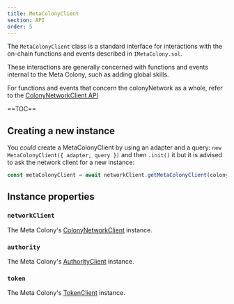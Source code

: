 ```yaml
---
title: MetaColonyClient
section: API
order: 5
---
```


The `MetaColonyClient` class is a standard interface for interactions with the on-chain functions and events described in `IMetaColony.sol`.

These interactions are generally concerned with functions and events internal to the Meta Colony, such as adding global skills.

For functions and events that concern the colonyNetwork as a whole, refer to the [ColonyNetworkClient API](/colonyjs/api-colonynetworkclient/)

==TOC==

## Creating a new instance

You _could_ create a MetaColonyClient by using an adapter and a query: `new MetaColonyClient({ adapter, query })` and then `.init()` it but it is advised to ask the network client for a new instance:

```javascript
const metaColonyClient = await networkClient.getMetaColonyClient(colonyId); // This is already initialised
```

## Instance properties

### `networkClient`

The Meta Colony's [ColonyNetworkClient](/colonyjs/api-colonynetworkclient/) instance.

### `authority`

The Meta Colony's [AuthorityClient](/colonyjs/api-authorityclient/) instance.

### `token`

The Meta Colony's [TokenClient](/colonyjs/api-tokenclient/) instance.
